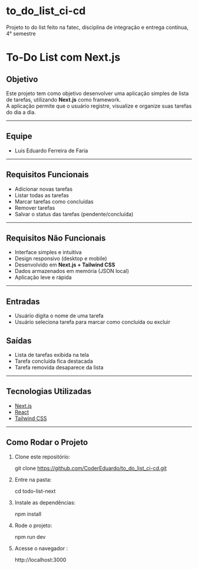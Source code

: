 # to_do_list_ci-cd
Projeto to do list feito na fatec, disciplina de integração e entrega contínua, 4° semestre


# To-Do List com Next.js

## Objetivo
Este projeto tem como objetivo desenvolver uma aplicação simples de lista de tarefas, utilizando **Next.js** como framework.  
A aplicação permite que o usuário registre, visualize e organize suas tarefas do dia a dia.

---

## Equipe
- Luis Eduardo Ferreira de Faria

---

## Requisitos Funcionais
- Adicionar novas tarefas  
- Listar todas as tarefas  
- Marcar tarefas como concluídas  
- Remover tarefas  
- Salvar o status das tarefas (pendente/concluída)  

---

## Requisitos Não Funcionais
- Interface simples e intuitiva  
- Design responsivo (desktop e mobile)  
- Desenvolvido em **Next.js + Tailwind CSS**  
- Dados armazenados em memória (JSON local)  
- Aplicação leve e rápida  

---

## Entradas
- Usuário digita o nome de uma tarefa  
- Usuário seleciona tarefa para marcar como concluída ou excluir  

## Saídas
- Lista de tarefas exibida na tela  
- Tarefa concluída fica destacada  
- Tarefa removida desaparece da lista  

---

## Tecnologias Utilizadas
- [Next.js](https://nextjs.org/)  
- [React](https://react.dev/)  
- [Tailwind CSS](https://tailwindcss.com/)  

---

## Como Rodar o Projeto

1. Clone este repositório:

      git clone https://github.com/CoderEduardo/to_do_list_ci-cd.git

2. Entre na pasta: 

    cd todo-list-next

3. Instale as dependências: 

    npm install

4. Rode o projeto: 

    npm run dev

5. Acesse o navegador :

    http://localhost:3000
    

